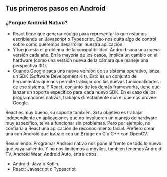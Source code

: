 ## Tus primeros pasos en Android

### ¿Porqué Android Nativo?
- React tiene que generar código para representar lo que estamos escribiendo en Javascript o Typescript. Eso nos quita algo de control sobre cómo queremos desarrollar nuestra aplicación.
- Y luego esta el problema de la compatibilidad. Android saca una nueva versión cada año. En la mayoría de los casos, implica un cambio en el hardware (como una versión nueva de la cámara que maneje una perspectiva 3D).
- Cuando Google saca una nueva versión de su sistema operativo, lanza un SDK (Software Development Kit). Esto es un conjunto de herramientas que nos permite trabajar con las nuevas funcionalidades de ese sistema.
Y React, conjunto de los demás frameworks, tiene que lanzar un soporte específico para cada nuevo SDK. En el caso de los programadores nativos, trabajos directamente con el que nos provee Google.

React es muy bueno, su soporte también. Si tu objetivo es trabajar independiente en aplicaciones que no involucren un manejo de hardware muy específico, te va a funcionar sin problemas.
Pero por ejemplo, no confiaría a React una aplicación de reconocimiento facial. Prefiero crear una con Android que trabaje con un Bridge en C o C++ con OpenCV.

Resumiendo: Programar Android nativo nos pone al frente de todo lo nuevo que vaya saliendo. Y no nos limitemos a móviles, también tenemos Android TV, Android Wear, Android Auto, entre otros.

* Android: Java o Kotlin.
* React: Javascript o Typescript.
